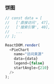 
### 饼图


<!--start-code-->
```js
// const data = [
//   ['直接访问', 47],
//   ['搜索引擎', 40],
//   ...
// ];

ReactDOM.render(
  <PieChart
    name="访问来源"
    data={data}
    legend={false}
    startAngle={210}
  />
);
```
<!--end-code-->
